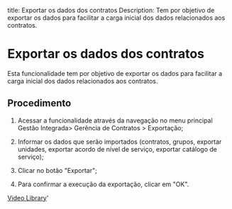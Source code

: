title: Exportar os dados dos contratos
Description: Tem por objetivo de exportar os dados para facilitar a carga inicial dos dados relacionados aos contratos. 
# Exportar os dados dos contratos

Esta funcionalidade tem por objetivo de exportar os dados para facilitar a carga inicial dos dados relacionados aos contratos.

Procedimento
------------

1.  Acessar a funcionalidade através da navegação no menu principal Gestão
    Integrada\> Gerência de Contratos \> Exportação;

2.  Informar os dados que serão importados (contratos, grupos, exportar
    unidades, exportar acordo de nível de serviço, exportar catálogo de
    serviço);

3.  Clicar no botão "Exportar";

4.  Para confirmar a execução da exportação, clicar em "OK".

<i class='fa fa-youtube-play  fa-2x' style='color:#97ce17;vertical-align: middle;'> </i> [Video Library](https://www.youtube.com/playlist?list=PLB5qK2uzf2RNUc7XoNAAOyo3Ex5fKM2db)'

<!-- !!! tip "About"

    <b>Product/Version:</b> CITSmart | 9.00 &nbsp;&nbsp;
    <b>Updated:</b>01/17/2021 – Larissa Lourenço


